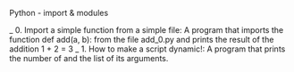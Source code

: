 Python - import & modules


_ 0. Import a simple function from a simple file: A program that imports the function def add(a, b): from the file add_0.py and prints the result of the addition 1 + 2 = 3
_ 1. How to make a script dynamic!: A program that prints the number of and the list of its arguments.